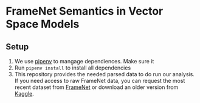 # FrameNet Semantics in Vector Space Models

## Setup
1. We use [pipenv](https://pipenv-fork.readthedocs.io/en/latest/) to mangage dependiences. Make sure it
2. Run `pipenv install` to install all dependencies
3. This repository provides the needed parsed data to do run our analysis. If you need access to raw FrameNet data, you can request the most recent dataset from [FrameNet]([https://framenet.icsi.berkeley.edu/fndrupal/framenet_request_data) or download an older version from [Kaggle]([https://www.kaggle.com/nltkdata/framenet/).